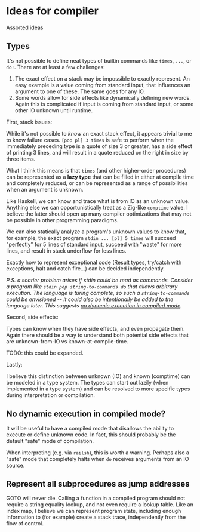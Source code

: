 # Ideas for compiler

Assorted ideas

## Types

It's not possible to define neat types of builtin commands like `times`, `...`,
or `do!`. There are at least a few challenges:

1. The exact effect on a stack may be impossible to exactly represent. An easy
  example is a value coming from standard input, that influences an argument to
  one of these. The same goes for any IO.
2. Some words allow for side effects like dynamically defining new words. Again
  this is complicated if input is coming from standard input, or some other IO
  unknown until runtime.

First, stack issues:

While it's not possible to _know_ an exact stack effect, it appears trivial to
me to know failure cases. `[pop pl] 3 times` is safe to perform when the
immediately preceding type is a quote of size 3 or greater, has a side effect
of printing 3 lines, and will result in a quote reduced on the right in size by
three items.

What I think this means is that `times` (and other higher-order procedures) can
be represented as a **lazy type** that can be filled in either at compile time
and completely reduced, or can be represented as a range of possibilities when
an argument is unknown.

Like Haskell, we can know and trace what is from IO as an unknown value.
Anything else we can opportunistically treat as a Zig-like `comptime` value. I
believe the latter should open up many compiler optimizations that may not be
possible in other programming paradigms.

We can also statically analyze a program's unknown values to know that, for
example, the exact program `stdin ... [pl] 5 times` will succeed "perfectly"
for 5 lines of standard input, succeed with "waste" for more lines, and result
in stack underflow for less lines.

Exactly how to represent exceptional code (Result types, try/catch with
exceptions, halt and catch fire...) can be decided independently.

_P.S. a scarier problem arises if stdin could be read as commands. Consider
a program like `stdin pop string-to-commands do` that allows arbitrary
execution. The language is turing complete, so such a `string-to-commands`
could be envisioned -- it could also be intentionally be added to the language
later. This suggests [no dynamic execution in compiled mode](#no-dynamic-execution-in-compiled-mode)._

Second, side effects:

Types can know when they have side effects, and even propagate them. Again
there should be a way to understand both potential side effects that are
unknown-from-IO vs known-at-compile-time.

TODO: this could be expanded.

Lastly:

I believe this distinction between unknown (IO) and known (comptime) can be
modeled in a type system. The types can start out lazily (when implemented in
a type system) and can be resolved to more specific types during interpretation
or compilation.

## No dynamic execution in compiled mode?

It will be useful to have a compiled mode that disallows the ability to
execute or define unknown code. In fact, this should probably be the default
"safe" mode of compilation.

When interpreting (e.g. via `railsh`), this is worth a warning. Perhaps also a
"safe" mode that completely halts when `do` receives arguments from an IO
source.

## Represent all subprocedures as jump addresses

GOTO will never die. Calling a function in a compiled program should not
require a string equality lookup, and not even require a lookup table. Like an
index map, I believe we can represent program state, including enough
information to (for example) create a stack trace, independently from the flow
of control.

